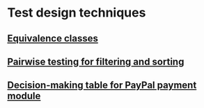 # Test design techniques
## [Equivalence classes](https://docs.google.com/spreadsheets/d/19Y99FsyjNgbMyUes7EgkZBuLP9lcdNSgeaQTDt18rpo/edit?usp=sharing)
## [Pairwise testing for filtering and sorting](https://docs.google.com/spreadsheets/d/17d_vDJYtHooNcl5fSPMnqA5VSuvScpDagJNazMVnPL4/edit?gid=1809005255#gid=1809005255)
## [Decision-making table for PayPal payment module](https://docs.google.com/spreadsheets/d/109PH8rtxXdnJEffZnT3JN_UDhmmsl9gI6tE67-kpgmQ/edit?gid=0#gid=0)
